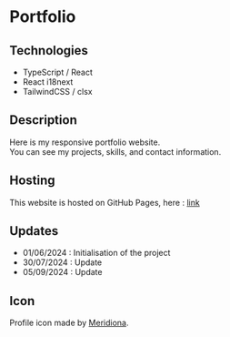 # Portfolio

## Technologies
- TypeScript / React
- React i18next
- TailwindCSS / clsx

## Description

Here is my responsive portfolio website.  
You can see my projects, skills, and contact information.

## Hosting

This website is hosted on GitHub Pages, here : [link](https://matteobernard.github.io/portfolio/)

## Updates 

- 01/06/2024 : Initialisation of the project
- 30/07/2024 : Update 
- 05/09/2024 : Update

## Icon

Profile icon made by [Meridiona](https://meridiona.carrd.co/).